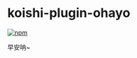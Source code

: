 # koishi-plugin-ohayo

[![npm](https://img.shields.io/npm/v/koishi-plugin-ohayo?style=flat-square)](https://www.npmjs.com/package/koishi-plugin-ohayo)

早安呐~
